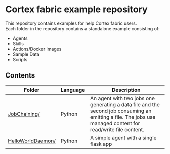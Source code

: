 # Cortex fabric example repository

This repository contains examples for help Cortex fabric users.  
Each folder in the repository contains a standalone example consisting of:
 - Agents
 - Skills
 - Actions/Docker images
 - Sample Data
 - Scripts

## Contents
 | Folder | Language |Description |
 | --------| -------- |----------- |
 | [JobChaining/](./JobChaining) | Python | An agent with two jobs one generating a data file and the second job consuming an emitting a file.  The jobs use managed content for read/write file content.
 | [HelloWorldDaemon/](./HelloWorldDaemon) | Python | A simple agent with a single flask app |
